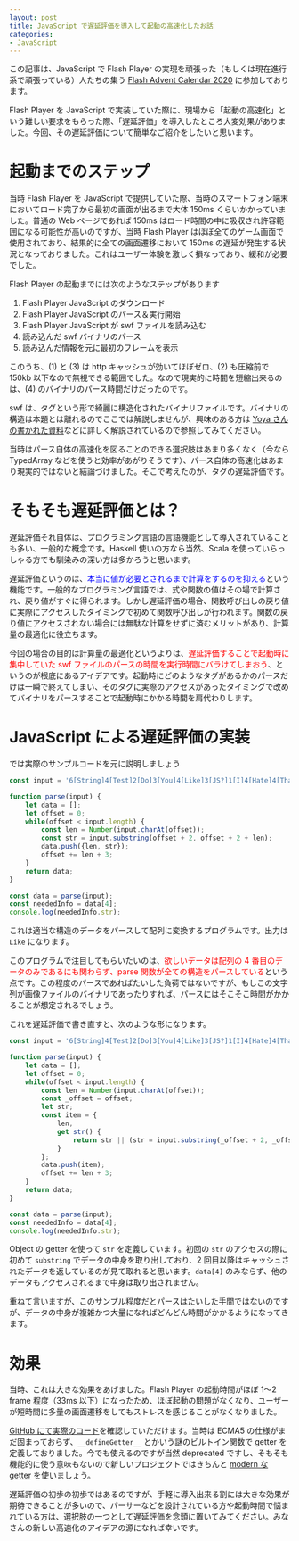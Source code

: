 ```yaml
---
layout: post
title: JavaScript で遅延評価を導入して起動の高速化したお話
categories:
- JavaScript
---
```


この記事は、JavaScript で Flash Player の実現を頑張った（もしくは現在進行系で頑張っている）人たちの集う [Flash Advent Calendar 2020](https://qiita.com/advent-calendar/2020/flash) に参加しております。

Flash Player を JavaScript で実装していた際に、現場から「起動の高速化」という難しい要求をもらった際、「遅延評価」を導入したところ大変効果がありました。今回、その遅延評価について簡単なご紹介をしたいと思います。



# 起動までのステップ

当時 Flash Player を JavaScript で提供していた際、当時のスマートフォン端末においてロード完了から最初の画面が出るまで大体 150ms くらいかかっていました。普通の Web ページであれば 150ms はロード時間の中に吸収され許容範囲になる可能性が高いのですが、当時 Flash Player はほぼ全てのゲーム画面で使用されており、結果的に全ての画面遷移において 150ms の遅延が発生する状況となっておりました。これはユーザー体験を激しく損なっており、緩和が必要でした。

Flash Player の起動までには次のようなステップがあります

1. Flash Player JavaScript のダウンロード
2. Flash Player JavaScript のパース＆実行開始
3. Flash Player JavaScript が swf ファイルを読み込む
4. 読み込んだ swf バイナリのパース
5. 読み込んだ情報を元に最初のフレームを表示

このうち、(1) と (3) は http キャッシュが効いてほぼゼロ、(2) も圧縮前で 150kb 以下なので無視できる範囲でした。なので現実的に時間を短縮出来るのは、(4) のバイナリのパース時間だけだったのです。

swf は、タグという形で綺麗に構造化されたバイナリファイルです。バイナリの構造は本題とは離れるのでここでは解説しませんが、興味のある方は [Yoya さんの書かれた資料](https://labs.gree.jp/blog/2010/08/631/)などに詳しく解説されているので参照してみてください。

当時はパース自体の高速化を図ることのできる選択肢はあまり多くなく（今なら TypedArray などを使うと効率があがりそうです）、パース自体の高速化はあまり現実的ではないと結論づけました。そこで考えたのが、タグの遅延評価です。

# そもそも遅延評価とは？

遅延評価それ自体は、プログラミング言語の言語機能として導入されていることも多い、一般的な概念です。Haskell 使いの方なら当然、Scala を使っていらっしゃる方でも馴染みの深い方は多かろうと思います。

遅延評価というのは、<span style="color:blue">本当に値が必要とされるまで計算をするのを抑える</span>という機能です。一般的なプログラミング言語では、式や関数の値はその場で計算され、戻り値がすぐに得られます。しかし遅延評価の場合、関数呼び出しの戻り値に実際にアクセスしたタイミングで初めて関数呼び出しが行われます。関数の戻り値にアクセスされない場合には無駄な計算をせずに済むメリットがあり、計算量の最適化に役立ちます。

今回の場合の目的は計算量の最適化というよりは、<span style="color:red">遅延評価することで起動時に集中していた swf ファイルのパースの時間を実行時間にバラけてしまおう</span>、というのが根底にあるアイデアです。起動時にどのようなタグがあるかのパースだけは一瞬で終えてしまい、そのタグに実際のアクセスがあったタイミングで改めてバイナリをパースすることで起動時にかかる時間を肩代わりします。

# JavaScript による遅延評価の実装

では実際のサンプルコードを元に説明しましょう

```javascript
const input = '6[String]4[Test]2[Do]3[You]4[Like]3[JS?]1[I]4[Hate]4[That]8[Language]';

function parse(input) {
    let data = [];
    let offset = 0;
    while(offset < input.length) {
        const len = Number(input.charAt(offset));
        const str = input.substring(offset + 2, offset + 2 + len);
        data.push({len, str});
        offset += len + 3;
    }
    return data;
}

const data = parse(input);
const neededInfo = data[4];
console.log(neededInfo.str);
```

これは適当な構造のデータをパースして配列に変換するプログラムです。出力は `Like` になります。

このプログラムで注目してもらいたいのは、<span style="color:red">欲しいデータは配列の 4 番目のデータのみであるにも関わらず、parse 関数が全ての構造をパースしている</span>という点です。この程度のパースであればたいした負荷ではないですが、もしこの文字列が画像ファイルのバイナリであったりすれば、パースにはそこそこ時間がかかることが想定されるでしょう。

これを遅延評価で書き直すと、次のような形になります。

```javascript
const input = '6[String]4[Test]2[Do]3[You]4[Like]3[JS?]1[I]4[Hate]4[That]8[Language]';

function parse(input) {
    let data = [];
    let offset = 0;
    while(offset < input.length) {
        const len = Number(input.charAt(offset));
        const _offset = offset;
        let str;
        const item = {
            len,
            get str() {
                return str || (str = input.substring(_offset + 2, _offset + 2 + len));
            }
        };
        data.push(item);
        offset += len + 3;
    }
    return data;
}

const data = parse(input);
const neededInfo = data[4];
console.log(neededInfo.str);
```

Object の getter を使って `str` を定義しています。初回の `str` のアクセスの際に初めて `substring` でデータの中身を取り出しており、2 回目以降はキャッシュされたデータを返しているのが見て取れると思います。`data[4]` のみならず、他のデータもアクセスされるまで中身は取り出されません。

重ねて言いますが、このサンプル程度だとパースはたいした手間ではないのですが、データの中身が複雑かつ大量になればどんどん時間がかかるようになってきます。

# 効果

当時、これは大きな効果をあげました。Flash Player の起動時間がほぼ 1〜2 frame 程度（33ms 以下）になったため、ほぼ起動の問題がなくなり、ユーザーが短時間に多量の画面遷移をしてもストレスを感じることがなくなりました。

[GitHub にて実際のコード](https://github.com/PexJS/PexJS/blob/master/src/parser/utils_tag.js#L16)を確認していただけます。当時は ECMA5 の仕様がまだ固まっておらず、`__defineGetter__` とかいう謎のビルトイン関数で getter を定義しておりました。今でも使えるのですが当然 deprecated ですし、そもそも機能的に使う意味もないので新しいプロジェクトではきちんと [modern な getter](https://developer.mozilla.org/en-US/docs/Web/JavaScript/Reference/Functions/get) を使いましょう。

遅延評価の初歩の初歩ではあるのですが、手軽に導入出来る割には大きな効果が期待できることが多いので、パーサーなどを設計されている方や起動時間で悩まれている方は、選択肢の一つとして遅延評価を念頭に置いてみてください。みなさんの新しい高速化のアイデアの源になれば幸いです。
